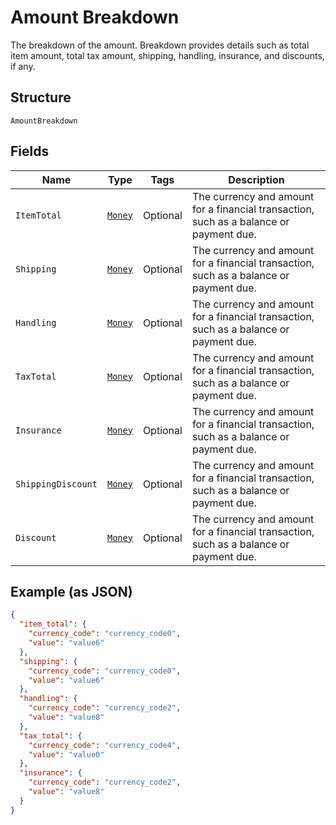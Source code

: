 
# Amount Breakdown

The breakdown of the amount. Breakdown provides details such as total item amount, total tax amount, shipping, handling, insurance, and discounts, if any.

## Structure

`AmountBreakdown`

## Fields

| Name | Type | Tags | Description |
|  --- | --- | --- | --- |
| `ItemTotal` | [`Money`](../../doc/models/money.md) | Optional | The currency and amount for a financial transaction, such as a balance or payment due. |
| `Shipping` | [`Money`](../../doc/models/money.md) | Optional | The currency and amount for a financial transaction, such as a balance or payment due. |
| `Handling` | [`Money`](../../doc/models/money.md) | Optional | The currency and amount for a financial transaction, such as a balance or payment due. |
| `TaxTotal` | [`Money`](../../doc/models/money.md) | Optional | The currency and amount for a financial transaction, such as a balance or payment due. |
| `Insurance` | [`Money`](../../doc/models/money.md) | Optional | The currency and amount for a financial transaction, such as a balance or payment due. |
| `ShippingDiscount` | [`Money`](../../doc/models/money.md) | Optional | The currency and amount for a financial transaction, such as a balance or payment due. |
| `Discount` | [`Money`](../../doc/models/money.md) | Optional | The currency and amount for a financial transaction, such as a balance or payment due. |

## Example (as JSON)

```json
{
  "item_total": {
    "currency_code": "currency_code0",
    "value": "value6"
  },
  "shipping": {
    "currency_code": "currency_code0",
    "value": "value6"
  },
  "handling": {
    "currency_code": "currency_code2",
    "value": "value8"
  },
  "tax_total": {
    "currency_code": "currency_code4",
    "value": "value0"
  },
  "insurance": {
    "currency_code": "currency_code2",
    "value": "value8"
  }
}
```

